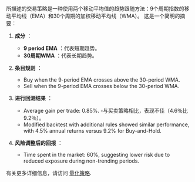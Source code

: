 所描述的交易策略是一种使用两个移动平均值的趋势跟随方法：9个周期指数的移动平均线（EMA）和30个周期的加权移动平均线（WMA）。 这是一个简明的摘要：

1. **成分** ：
   - **9 period EMA** ：代表短期趋势。
   - **30周期WMA** ：代表长期趋势。

2. **条目规则** ：
   - Buy when the 9-period EMA crosses above the 30-period WMA.
   - Sell when the 9-period EMA crosses below the 30-period WMA.

3. **进行回测结果** ：
   - Average gain per trade: 0.85%.
   -与买卖策略相比，表现不佳（4.6％比9.2％）。
   - Modified backtest with additional rules showed similar performance, with 4.5% annual returns versus 9.2% for Buy-and-Hold.

4. **风险调整后的回报** ：
   - Time spent in the market: 60%, suggesting lower risk due to reduced exposure during non-trending periods.

有关更多详细信息，请访问 [量化策略](https://quantifiedstrategies.com).